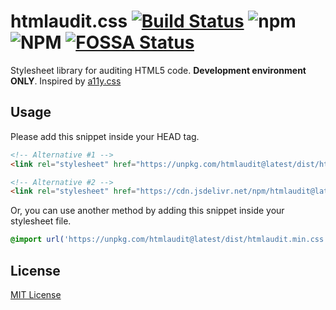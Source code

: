 # htmlaudit.css [![Build Status](https://travis-ci.com/erolj/htmlaudit.svg?branch=master)](https://travis-ci.com/erolj/htmlaudit) ![npm](https://img.shields.io/npm/v/htmlaudit) ![NPM](https://img.shields.io/npm/l/htmlaudit) [![FOSSA Status](https://app.fossa.com/api/projects/git%2Bgithub.com%2Ferolj%2Fhtmlaudit.svg?type=shield)](https://app.fossa.com/projects/git%2Bgithub.com%2Ferolj%2Fhtmlaudit?ref=badge_shield)

Stylesheet library for auditing HTML5 code. **Development environment ONLY**.
Inspired by [a11y.css](https://github.com/ffoodd/a11y.css)

## Usage

Please add this snippet inside your HEAD tag.

```html
<!-- Alternative #1 -->
<link rel="stylesheet" href="https://unpkg.com/htmlaudit@latest/dist/htmlaudit.min.css" crossorigin="anonymous">

<!-- Alternative #2 -->
<link rel="stylesheet" href="https://cdn.jsdelivr.net/npm/htmlaudit@latest/dist/htmlaudit.min.css" crossorigin="anonymous">
```

Or, you can use another method by adding this snippet inside your stylesheet file.

```css
@import url('https://unpkg.com/htmlaudit@latest/dist/htmlaudit.min.css');
```

## License

[MIT License](https://github.com/erolj/htmlaudit/blob/master/LICENSE)
